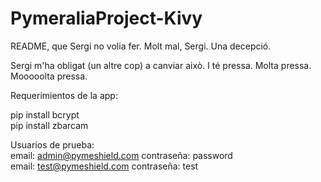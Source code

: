 # PymeraliaProject-Kivy
README, que Sergi no volia fer. Molt mal, Sergi. Una decepció. 

Sergi m'ha obligat (un altre cop) a canviar això. I té pressa. Molta pressa. Mooooolta pressa. 

Requerimientos de la app: 

pip install bcrypt\
pip install zbarcam

Usuarios de prueba:\
email: admin@pymeshield.com contraseña: password\
email: test@pymeshield.com contraseña: test
